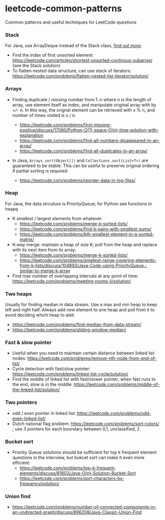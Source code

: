 # leetcode-common-patterns
Common patterns and useful techniques for LeetCode questions

### Stack
For Java, use ArrayDeque instead of the Stack class, [find out more](https://stackoverflow.com/a/12524949/2408445). 
* Find the index of first unsorted element: https://leetcode.com/articles/shortest-unsorted-continous-subarray/ (see the Stack solution)
* To flatten nested data structure, can use stack of iterators: https://leetcode.com/problems/flatten-nested-list-iterator/solution/


### Arrays
* Finding duplicate / missing number from 1..n where n is the length of array, use element itself as index, and manipulate original array with by +/- n. In this way, the orignal element can be retrieved with x % n, and number of times visited is x / n. 
  * https://leetcode.com/problems/first-missing-positive/discuss/17080/Python-O(1)-space-O(n)-time-solution-with-explanation
  * https://leetcode.com/problems/find-all-numbers-disappeared-in-an-array/
  * https://leetcode.com/problems/find-all-duplicates-in-an-array/

* In Java, `Arrays.sort(Object[])` and `Collections.sort(List<T>)` are guaranteed to be stable. This can be useful to preserve original ordering if partial sorting is required: 
  * https://leetcode.com/problems/reorder-data-in-log-files/

### Heap
For Java, the data strcuture is PriorityQueue; for Python see functions in heapq
* K smallest / largest elements from whatever: 
  * https://leetcode.com/problems/merge-k-sorted-lists/
  * https://leetcode.com/problems/find-k-pairs-with-smallest-sums/
  * https://leetcode.com/problems/kth-smallest-element-in-a-sorted-matrix/
* K-way merge: maintain a heap of size K; poll from the heap and replace with its next item from its array:
  * https://leetcode.com/problems/merge-k-sorted-lists/
  * https://leetcode.com/problems/smallest-range-covering-elements-from-k-lists/discuss/104893/Java-Code-using-PriorityQueue.-similar-to-merge-k-array
* Find max number of overlapping intervals at any point of time: https://leetcode.com/problems/meeting-rooms-ii/solution/

### Two heaps
Usually for finding median in data stream. Use a max and min heap to keep left and right half. Always add new element to one heap and poll from it to avoid deciding which heap to add:
* https://leetcode.com/problems/find-median-from-data-stream/
* https://leetcode.com/problems/sliding-window-median/


### Fast & slow pointer
* Useful when you need to maintain certain distance between linked list nodes: https://leetcode.com/problems/remove-nth-node-from-end-of-list/
* Cycle detection with fast/slow pointer: https://leetcode.com/problems/linked-list-cycle/solution/
* Find the middle of linked list with fast/slower pointer, when fast runs to the end, slow is in the middle: https://leetcode.com/problems/middle-of-the-linked-list/solution/

### Two pointers
* odd / even pointer in linked list: https://leetcode.com/problems/odd-even-linked-list/
* Dutch national flag problem: https://leetcode.com/problems/sort-colors/ ; use 3 pointers for each boundary between 0,1, unclassified, 2

### Bucket sort
* Priority Queue solutions should be sufficient for top k frequent element questions in the interview, but bukcet sort can make it even more efficient:
  * https://leetcode.com/problems/top-k-frequent-elements/discuss/81602/Java-O(n)-Solution-Bucket-Sort
  * https://leetcode.com/problems/sort-characters-by-frequency/solution/
  
### Union find
* https://leetcode.com/problems/number-of-connected-components-in-an-undirected-graph/discuss/896208/Java-Classic-Union-Find
